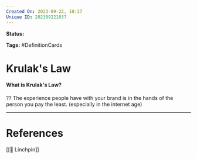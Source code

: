 ```yaml
---
Created On: 2023-09-22, 10:37
Unique ID: 202309221037
---
```

**Status:** 

**Tags:** #DefinitionCards 

# Krulak's Law

#### What is Krulak's Law?
??
The experience people have with your brand is in the hands of the person you pay the least. (especially in the internet age)
<!--SR:!2023-10-04,8,250!2023-09-30,3,250-->


---
# References

[[🔩 Linchpin]]